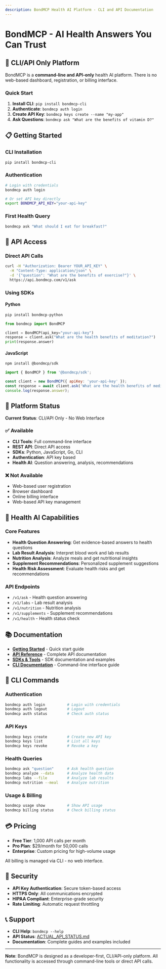 ```yaml
---
description: BondMCP Health AI Platform - CLI and API Documentation
---
```


# BondMCP - AI Health Answers You Can Trust

## 🚀 **CLI/API Only Platform**

BondMCP is a **command-line and API-only** health AI platform. There is no web-based dashboard, registration, or billing interface.

### Quick Start

1. **Install CLI**: `pip install bondmcp-cli`
2. **Authenticate**: `bondmcp auth login`
3. **Create API Key**: `bondmcp keys create --name "my-app"`
4. **Ask Questions**: `bondmcp ask "What are the benefits of vitamin D?"`

## 📋 **Getting Started**

### CLI Installation
```bash
pip install bondmcp-cli
```

### Authentication
```bash
# Login with credentials
bondmcp auth login

# Or set API key directly
export BONDMCP_API_KEY="your-api-key"
```

### First Health Query
```bash
bondmcp ask "What should I eat for breakfast?"
```

## 🔑 **API Access**

### Direct API Calls
```bash
curl -H "Authorization: Bearer YOUR_API_KEY" \
  -H "Content-Type: application/json" \
  -d '{"question": "What are the benefits of exercise?"}' \
  https://api.bondmcp.com/v1/ask
```

### Using SDKs

#### Python
```bash
pip install bondmcp-python
```

```python
from bondmcp import BondMCP

client = BondMCP(api_key="your-api-key")
response = client.ask("What are the health benefits of meditation?")
print(response.answer)
```

#### JavaScript
```bash
npm install @bondmcp/sdk
```

```javascript
import { BondMCP } from '@bondmcp/sdk';

const client = new BondMCP({ apiKey: 'your-api-key' });
const response = await client.ask('What are the health benefits of meditation?');
console.log(response.answer);
```

## 🎯 **Platform Status**

**Current Status**: CLI/API Only - No Web Interface

### ✅ Available
- **CLI Tools**: Full command-line interface
- **REST API**: Direct API access
- **SDKs**: Python, JavaScript, Go, CLI
- **Authentication**: API key based
- **Health AI**: Question answering, analysis, recommendations

### ❌ Not Available
- Web-based user registration
- Browser dashboard
- Online billing interface
- Web-based API key management

## 🧠 **Health AI Capabilities**

### Core Features
- **Health Question Answering**: Get evidence-based answers to health questions
- **Lab Result Analysis**: Interpret blood work and lab results
- **Nutrition Analysis**: Analyze meals and get nutritional insights
- **Supplement Recommendations**: Personalized supplement suggestions
- **Health Risk Assessment**: Evaluate health risks and get recommendations

### API Endpoints
- `/v1/ask` - Health question answering
- `/v1/labs` - Lab result analysis
- `/v1/nutrition` - Nutrition analysis
- `/v1/supplements` - Supplement recommendations
- `/v1/health` - Health status check

## 📚 **Documentation**

- **[Getting Started](getting-started/README.md)** - Quick start guide
- **[API Reference](api-reference/README.md)** - Complete API documentation
- **[SDKs & Tools](sdks/README.md)** - SDK documentation and examples
- **[CLI Documentation](sdks/cli/README.md)** - Command-line interface guide

## 🔧 **CLI Commands**

### Authentication
```bash
bondmcp auth login          # Login with credentials
bondmcp auth logout         # Logout
bondmcp auth status         # Check auth status
```

### API Keys
```bash
bondmcp keys create         # Create new API key
bondmcp keys list           # List all keys
bondmcp keys revoke         # Revoke a key
```

### Health Queries
```bash
bondmcp ask "question"      # Ask health question
bondmcp analyze --data      # Analyze health data
bondmcp labs --file         # Analyze lab results
bondmcp nutrition --meal    # Analyze nutrition
```

### Usage & Billing
```bash
bondmcp usage show          # Show API usage
bondmcp billing status      # Check billing status
```

## 💳 **Pricing**

- **Free Tier**: 1,000 API calls per month
- **Pro Plan**: $29/month for 50,000 calls
- **Enterprise**: Custom pricing for high-volume usage

All billing is managed via CLI - no web interface.

## 🔐 **Security**

- **API Key Authentication**: Secure token-based access
- **HTTPS Only**: All communications encrypted
- **HIPAA Compliant**: Enterprise-grade security
- **Rate Limiting**: Automatic request throttling

## 📞 **Support**

- **CLI Help**: `bondmcp --help`
- **API Status**: [ACTUAL_API_STATUS.md](ACTUAL_API_STATUS.md)
- **Documentation**: Complete guides and examples included

---

**Note**: BondMCP is designed as a developer-first, CLI/API-only platform. All functionality is accessed through command-line tools or direct API calls.
